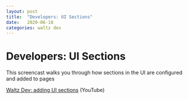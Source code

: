 ```yaml
---
layout: post
title:  "Developers: UI Sections"
date:   2020-06-18
categories: waltz dev
---
```


# Developers: UI Sections

This screencast walks you through how sections in the UI are configured and added to pages

[Waltz Dev: adding UI sections](https://www.youtube.com/watch?v=UJHP3FNLx98)  (YouTube)